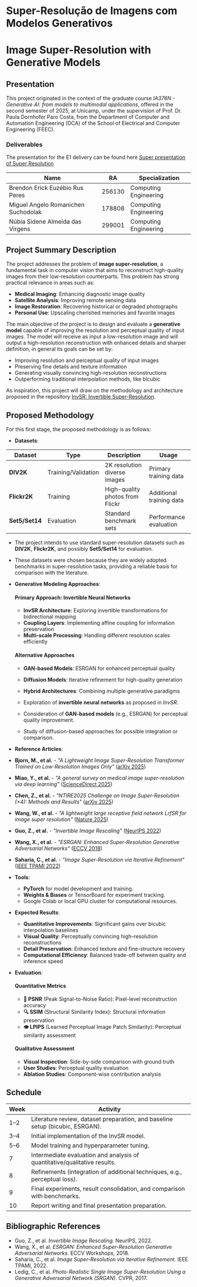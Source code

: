 


# Super-Resolução de Imagens com Modelos Generativos  
# Image Super-Resolution with Generative Models  

## Presentation  

This project originated in the context of the graduate course *IA376N - Generative AI: from models to multimodal applications*, offered in the second semester of 2025, at Unicamp, under the supervision of Prof. Dr. Paula Dornhofer Paro Costa, from the Department of Computer and Automation Engineering (DCA) of the School of Electrical and Computer Engineering (FEEC).  

### Deliverables
The presentation for the E1 delivery can be found here [Super presentation of Super Resolution](https://docs.google.com/presentation/d/1vwSB4IJ2oS3T2qzf-c0n5qcp6ztlI2302o7GSDTtjw0/edit?usp=sharing)

|Name  | RA | Specialization|
|--|--|--|
| Brendon Erick Euzébio Rus Peres  | 256130  | Computing Engineering |
| Miguel Angelo Romanichen Suchodolak  | 178808  | Computing Engineering |
| Núbia Sidene Almeida das Virgens  | 299001  | Computing Engineering |  

## Project Summary Description  

The project addresses the problem of **image super-resolution**, a fundamental task in computer vision that aims to reconstruct high-quality images from their low-resolution counterparts. This problem has strong practical relevance in areas such as:
- **Medical Imaging**: Enhancing diagnostic image quality
- **Satellite Analysis**: Improving remote sensing data
- **Image Restoration**: Recovering historical or degraded photographs
- **Personal Use**: Upscaling cherished memories and favorite images 

The main objective of the project is to design and evaluate a **generative model** capable of improving the resolution and perceptual quality of input images. The model will receive as input a low-resolution image and will output a high-resolution reconstruction with enhanced details and sharper definition, in general its goals can be set by:

- Improving resolution and perceptual quality of input images
- Preserving fine details and texture information
- Generating visually convincing high-resolution reconstructions
- Outperforming traditional interpolation methods, like bicubic

As inspiration, this project will draw on the methodology and architecture proposed in the repository [InvSR: Invertible Super-Resolution](https://github.com/zsyOAOA/InvSR).  

## Proposed Methodology  

For this first stage, the proposed methodology is as follows:  

- **Datasets**:

| Dataset | Type | Description | Usage |
|---------|------|-------------|-------|
| **DIV2K** | Training/Validation | 2K resolution diverse images | Primary training data |
| **Flickr2K** | Training | High-quality photos from Flickr | Additional training data |
| **Set5/Set14** | Evaluation | Standard benchmark sets | Performance evaluation |

  - The project intends to use standard super-resolution datasets such as **DIV2K**, **Flickr2K**, and possibly **Set5/Set14** for evaluation.  
  - These datasets were chosen because they are widely adopted benchmarks in super-resolution tasks, providing a reliable basis for comparison with the literature.  

- **Generative Modeling Approaches**:
    #### Primary Approach: Invertible Neural Networks
    - **InvSR Architecture**: Exploring invertible transformations for bidirectional mapping
    - **Coupling Layers**: Implementing affine coupling for information preservation
    - **Multi-scale Processing**: Handling different resolution scales efficiently

    #### Alternative Approaches
    - **GAN-based Models**: ESRGAN for enhanced perceptual quality
    - **Diffusion Models**: Iterative refinement for high-quality generation
    - **Hybrid Architectures**: Combining multiple generative paradigms

  - Exploration of **invertible neural networks** as proposed in *InvSR*.  
  - Consideration of **GAN-based models** (e.g., ESRGAN) for perceptual quality improvement.  
  - Study of diffusion-based approaches for possible integration or comparison.  

- **Reference Articles**:  
- **Bjorn, M., et al.** - *"A Lightweight Image Super-Resolution Transformer Trained on Low-Resolution Images Only"* ([arXiv 2025](https://arxiv.org/))
- **Miao, Y., et al.** - *"A general survey on medical image super-resolution via deep learning"* ([ScienceDirect 2025](https://www.sciencedirect.com/))
- **Chen, Z., et al.** - *"NTIRE2025 Challenge on Image Super-Resolution (×4): Methods and Results"* ([arXiv 2025](https://arxiv.org/))
- **Wang, W., et al.** - *"A lightweight large receptive field network LrfSR for image super resolution"* ([Nature 2025](https://www.nature.com/))
- **Guo, Z., et al.** - *"Invertible Image Rescaling"* ([NeurIPS 2022](https://proceedings.neurips.cc/))
- **Wang, X., et al.** - *"ESRGAN: Enhanced Super-Resolution Generative Adversarial Networks"* ([ECCV 2018](https://arxiv.org/))
- **Saharia, C., et al.** - *"Image Super-Resolution via Iterative Refinement"* ([IEEE TPAMI 2022](https://ieeexplore.ieee.org/))

- **Tools**:  
  - **PyTorch** for model development and training.  
  - **Weights & Biases** or TensorBoard for experiment tracking.  
  - Google Colab or local GPU cluster for computational resources.  

- **Expected Results**:  
    - **Quantitative Improvements**: Significant gains over bicubic interpolation baselines
    - **Visual Quality**: Perceptually convincing high-resolution reconstructions
    - **Detail Preservation**: Enhanced texture and fine-structure recovery
    - **Computational Efficiency**: Balanced trade-off between quality and inference speed

- **Evaluation**:  
    #### Quantitative Metrics
    - **📐 PSNR** (Peak Signal-to-Noise Ratio): Pixel-level reconstruction accuracy
    - **🔍 SSIM** (Structural Similarity Index): Structural information preservation
    - **👁️ LPIPS** (Learned Perceptual Image Patch Similarity): Perceptual similarity assessment

    #### Qualitative Assessment
    - **Visual Inspection**: Side-by-side comparison with ground truth
    - **User Studies**: Perceptual quality evaluation
    - **Ablation Studies**: Component-wise contribution analysis

## Schedule  

| Week | Activity |  
|------|----------|  
| 1–2  | Literature review, dataset preparation, and baseline setup (bicubic, ESRGAN). |  
| 3–4  | Initial implementation of the InvSR model. |  
| 5–6  | Model training and hyperparameter tuning. |  
| 7    | Intermediate evaluation and analysis of quantitative/qualitative results. |  
| 8    | Refinements (integration of additional techniques, e.g., perceptual loss). |  
| 9    | Final experiments, result consolidation, and comparison with benchmarks. |  
| 10   | Report writing and final presentation preparation. |  

## Bibliographic References  

- Guo, Z., et al. *Invertible Image Rescaling.* NeurIPS, 2022.  
- Wang, X., et al. *ESRGAN: Enhanced Super-Resolution Generative Adversarial Networks.* ECCV Workshops, 2018.  
- Saharia, C., et al. *Image Super-Resolution via Iterative Refinement.* IEEE TPAMI, 2022.  
- Ledig, C., et al. *Photo-Realistic Single Image Super-Resolution Using a Generative Adversarial Network (SRGAN).* CVPR, 2017.  

